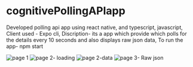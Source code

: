 # cognitivePollingAPIapp
Developed polling api app using react native, and typescript, javascript, 
Client used - Expo cli, 
Discription- its a app which provide which polls for the details every 10 seconds and also displays raw json data,
To run the app- npm start

![page 1](https://user-images.githubusercontent.com/94665621/195075252-695b2075-0a73-4611-9507-f39acb99506f.jpeg)
![page 2- loading](https://user-images.githubusercontent.com/94665621/195075256-20c177e1-8a0d-445d-bbdf-03672fb8861f.jpeg)
![page 2-data](https://user-images.githubusercontent.com/94665621/195075258-dbaae624-5b69-45bf-b215-7c378f201c50.jpeg)
![page 3- Raw json](https://user-images.githubusercontent.com/94665621/195075260-9cbec64a-39ba-4bc5-916c-c2a494981c6f.jpeg)
